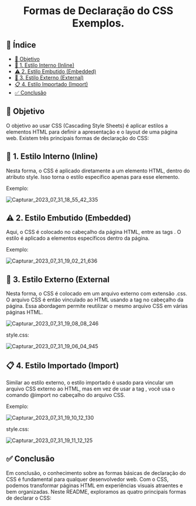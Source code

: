 <h1 align="center"> Formas de Declaração do CSS Exemplos. </h1>

## 🔗 Índice
* [🎯 Objetivo](#-objetivo)
* [📝 1. Estilo Interno (Inline)](#-Estilo-Interno-)
* [⚠️ 2. Estilo Embutido (Embedded)](#-Estilo-Embutido-Embedded)
* [📍 3. Estilo Externo (External)](#-Estilo-Externo-(External))
* [📋 4. Estilo Importado (Import)](#-requisitos-funcionais)
*  [✅ Conclusão](#-conclusão)

  ## 🎯 Objetivo
  O objetivo ao usar CSS (Cascading Style Sheets) é aplicar estilos a elementos HTML para definir a apresentação e o layout de uma página web. Existem três principais formas de declaração do CSS:



  ## 📝 1. Estilo Interno (Inline)
 Nesta forma, o CSS é aplicado diretamente a um elemento HTML, dentro do atributo style. Isso torna o estilo específico apenas para esse elemento.

Exemplo:

  ![Capturar_2023_07_31_18_55_42_335](https://github.com/andersoncode55/Formas-e-Declara-o-do-CSS-Exemplos./assets/61977421/d8a67e0b-75ba-4092-944c-d27d49aa740e)

  

  
  ## ⚠️ 2. Estilo Embutido (Embedded)
  Aqui, o CSS é colocado no cabeçalho da página HTML, entre as tags <style></style>. O estilo é aplicado a elementos específicos dentro da página.

Exemplo:

![Capturar_2023_07_31_19_02_21_636](https://github.com/andersoncode55/Formas-e-Declara-o-do-CSS-Exemplos./assets/61977421/d24b797e-e303-4cb2-b5b6-0299a82045a9)



## 📍 3. Estilo Externo (External
Nesta forma, o CSS é colocado em um arquivo externo com extensão .css. O arquivo CSS é então vinculado ao HTML usando a tag <link> no cabeçalho da página. Essa abordagem permite reutilizar o mesmo arquivo CSS em várias páginas HTML.

![Capturar_2023_07_31_19_08_08_246](https://github.com/andersoncode55/Formas-e-Declara-o-do-CSS-Exemplos./assets/61977421/ac0c4922-d4ce-4c5b-8551-661a44b9cb01)




style.css:

![Capturar_2023_07_31_19_06_04_945](https://github.com/andersoncode55/Formas-e-Declara-o-do-CSS-Exemplos./assets/61977421/bc82ba88-867d-4dc4-9139-b7adb7dea027)




## 📋 4. Estilo Importado (Import)

Similar ao estilo externo, o estilo importado é usado para vincular um arquivo CSS externo ao HTML, mas em vez de usar a tag <link>, você usa o comando @import no cabeçalho do arquivo CSS.

Exemplo:

![Capturar_2023_07_31_19_10_12_130](https://github.com/andersoncode55/Formas-e-Declara-o-do-CSS-Exemplos./assets/61977421/80780cca-b996-49b2-9625-752321004504)

style.css:

![Capturar_2023_07_31_19_11_12_125](https://github.com/andersoncode55/Formas-e-Declara-o-do-CSS-Exemplos./assets/61977421/94b355e1-40a5-4a16-8319-106c185bef50)

## ✅ Conclusão
Em conclusão, o conhecimento sobre as formas básicas de declaração do CSS é fundamental para qualquer desenvolvedor web. Com o CSS, podemos transformar páginas HTML em experiências visuais atraentes e bem organizadas. Neste README, exploramos as quatro principais formas de declarar o CSS:




